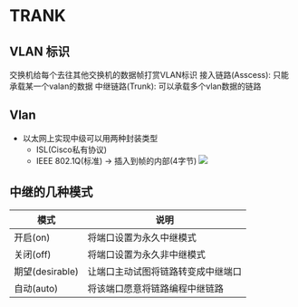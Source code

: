 # TRANK

## VLAN 标识

交换机给每个去往其他交换机的数据帧打赏VLAN标识
接入链路(Asscess): 只能承载某一个valan的数据
中继链路(Trunk): 可以承载多个vlan数据的链路

## Vlan
- 以太网上实现中级可以用两种封装类型
  + ISL(Cisco私有协议)
  + IEEE 802.1Q(标准) -> 插入到帧的内部(4字节)
  ![](./pic/05.01.png)

## 中继的几种模式
|模式|说明|
|---|---|
|开启(on)|将端口设置为永久中继模式|
|关闭(off)|将端口设置为永久非中继模式|
|期望(desirable)|让端口主动试图将链路转变成中继端口|
|自动(auto)|将该端口愿意将链路编程中继链路|


